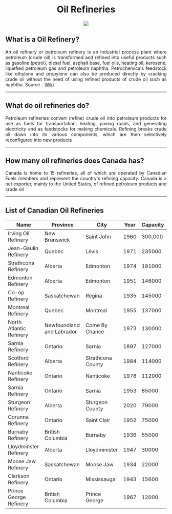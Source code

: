 <h1 align = "center">Oil Refineries</h1>

<p align = "center">
<img src = "https://www.fuel.crs/wcm/connect/www.fuel.crs1162/81559e8f-bb7d-45e0-81ef-bbb2fcaaa8f2/1/3329-RefinedatHome_coopfuelInside.jpg?MOD=AJPERES&CVID=">
</p>

## What is a Oil Refinery?

<p align = "justify">An oil refinery or petroleum refinery is an industrial process plant where petroleum (crude oil) is transformed and refined into useful products such as gasoline (petrol), diesel fuel, asphalt base, fuel oils, heating oil, kerosene, liquefied petroleum gas and petroleum naphtha. Petrochemicals feedstock like ethylene and propylene can also be produced directly by cracking crude oil without the need of using refined products of crude oil such as naphtha. Source - <a href = "https://en.wikipedia.org/wiki/Oil_refinery">Wiki</a></p>

---

## What do oil refineries do?

<p align = "justify">Petroleum refineries convert (refine) crude oil into petroleum products for use as fuels for transportation, heating, paving roads, and generating electricity and as feedstocks for making chemicals. Refining breaks crude oil down into its various components, which are then selectively reconfigured into new products</p>

---

## How many oil refineries does Canada has?

<p align = "justify">Canada is home to 15 refineries, all of which are operated by Canadian Fuels members and represent the country's refining capacity. Canada is a net exporter, mainly to the United States, of refined petroleum products and crude oil</p>


---

## List of Canadian Oil Refineries

| Name     | Province | City | Year | Capacity |
| -------- | ------- | -------- | ------- | -------- |
| Irving Oil Refinery   | New Brunswick | Saint John  | 1960 | 300,000 |
| Jean-Gaulin Refinery   | Quebec  | Lévis  | 1971 | 235000 |
| Strathcona Refinery   | Alberta  | Edmonton  | 1974 | 191000 |
| Edmonton Refinery   | Alberta  | Edmonton  | 1951 | 146000 |
| Co-op Refinery    | Saskatchewan  | Regina  | 1935 | 145000 |
| Montreal Refinery    | Quebec   | Montreal  | 1955 | 137000 |
| North Atlantic Refinery    | Newfoundland and Labrador    | Come By Chance  | 1973 | 130000 |
| Sarnia Refinery    | Ontario     | Sarnia  | 1897 | 127000 |
| Scotford Refinery    | Alberta      | Strathcona County  | 1984 | 114000 |
| Nanticoke Refinery    | Ontario      | Nanticoke  | 1978 | 112000 |
| Sarnia Refinery    | Ontario     | Sarnia  | 1953 | 85000 |
| Sturgeon Refinery    | Alberta     | Sturgeon County   | 2020 | 79000 |
| Corunna Refinery    | Ontario      | Saint Clair   | 1952 | 75000 |
| Burnaby Refinery    | British Columbia       | Burnaby   | 1936 | 55000 |
| Lloydminster Refinery    | Alberta      | Lloydminister   | 1947 | 30000 |
| Moose Jaw Refinery    | Saskatchewan       | Moose Jaw   | 1934 | 22000 |
| Clarkson Refinery    | Ontario        | Mississauga   | 1943 | 15600 |
| Prince George Refinery    | British Columbia         | Prince George    | 1967 | 12000 |


















